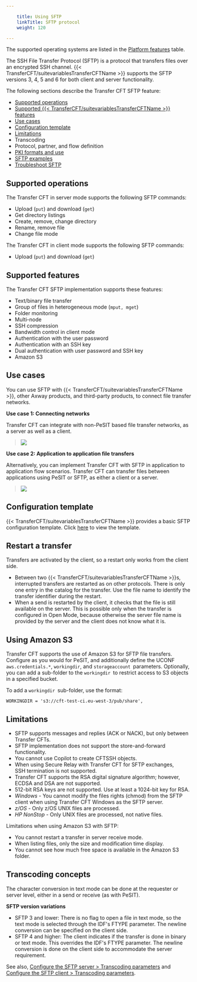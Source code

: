 ```yaml
---

    title: Using SFTP 
    linkTitle: SFTP protocol
    weight: 120

---
```

The supported operating systems are listed in the [Platform features](../../datasheet) table.

The SSH File Transfer Protocol (SFTP) is a protocol that transfers files over an encrypted SSH channel. {{< TransferCFT/suitevariablesTransferCFTName  >}} supports the SFTP versions 3, 4, 5 and 6 for both client and server functionality.

The following sections describe the Transfer CFT SFTP feature:

- [Supported operations](#Supporte)
- [Supported {{< TransferCFT/suitevariablesTransferCFTName >}} features](#Supporte2)
- [Use cases](#Use)
- [Configuration template](#Configur)
- [Limitations](#Limitati)
- Transcoding
- Protocol, partner, and flow definition
- [PKI formats and use]()
- [SFTP examples](cftssh_example)
- [Troubleshoot SFTP](sftp_troubleshoot)

<span id="Supporte"></span>

## Supported operations

The Transfer CFT in server mode supports the following SFTP commands:

- Upload (<span class="code">`put`</span>) and download (<span class="code">`get`</span>)
- Get directory listings
- Create, remove, change directory
- Rename, remove file
- Change file mode

The Transfer CFT in client mode supports the following SFTP commands:

- Upload (<span class="code">`put`</span>) and download (<span class="code">`get`</span>)

<span id="Supporte2"></span>

## Supported features    

The Transfer CFT SFTP implementation supports these features:

- Text/binary file transfer
- Group of files in heterogeneous mode (<span class="code">`mput, mget`</span>)
- Folder monitoring
- Multi-node
- SSH compression
- Bandwidth control in client mode
- Authentication with the user password
- Authentication with an SSH key
- Dual authentication with user password and SSH key
- Amazon S3

<span id="Use"></span>

## Use cases

You can use SFTP with {{< TransferCFT/suitevariablesTransferCFTName  >}}, other Axway products, and third-party products, to connect file transfer networks.

****Use case 1: Connecting networks****

Transfer CFT can integrate with non-PeSIT based file transfer networks, as a server as well as a client.

> ![](/Images/TransferCFT/sftp_arch1.jpg)

****Use case 2: Application to application file transfers****

Alternatively, you can implement Transfer CFT with SFTP in application to application flow scenarios. Transfer CFT can transfer files between applications using PeSIT or SFTP, as either a client or a server.

> ![](/Images/TransferCFT/sftp_arch2.jpg)

<span id="Configur"></span>

## Configuration template

{{< TransferCFT/suitevariablesTransferCFTName  >}} provides a basic SFTP configuration template. Click [here]() to view the template.

## Restart a transfer

Transfers are activated by the client, so a restart only works from the client side.

- Between two {{< TransferCFT/suitevariablesTransferCFTName >}}s, interrupted transfers are restarted as on other protocols. There is only one entry in the catalog for the transfer. Use the file name to identify the transfer identifier during the restart.
- When a send is restarted by the client, it checks that the file is still available on the server. This is possible only when the transfer is configured in Open Mode, because otherwise the server file name is provided by the server and the client does not know what it is.

<span id="Using"></span>

## Using Amazon S3

Transfer CFT supports the use of Amazon S3 for SFTP file transfers. Configure as you would for PeSIT, and additionally define the UCONF <span class="code">`aws.credentials.*`</span>, <span class="code">`workingdir`</span>, and <span class="code">`storageaccount `</span>parameters. Optionally, you can add a sub-folder to the <span class="code">`workingdir `</span>to restrict access to S3 objects in a specified bucket.

To add a <span class="code">`workingdir `</span>sub-folder, use the format:

```
WORKINGDIR = 's3://cft-test-ci.eu-west-3/pub/share',
```
<span id="Limitati"></span>

## Limitations

- SFTP supports messages and replies (ACK or NACK), but only between Transfer CFTs.
- SFTP implementation does not support the store-and-forward functionality.
- You cannot use Copilot to create CFTSSH objects.
- When using Secure Relay with Transfer CFT for SFTP exchanges, SSH termination is not supported.
- Transfer CFT supports the RSA digital signature algorithm; however, ECDSA and DSA are not supported.
- 512-bit RSA keys are not supported. Use at least a 1024-bit key for RSA.
- *Windows* - You cannot modify the files rights (chmod) from the SFTP client when using Transfer CFT Windows as the SFTP server.
- *z/OS* - Only z/OS UNIX files are processed.
- *HP NonStop* - Only UNIX files are processed, not native files.

Limitations when using Amazon S3 with SFTP:

- You cannot restart a transfer in server receive mode.
- When listing files, only the size and modification time display.
- You cannot see how much free space is available in the Amazon S3 folder.

<span id="Transcod"></span>

## Transcoding concepts

The character conversion in text mode can be done at the requester or server level, either in a send or receive (as with PeSIT).

****SFTP version variations****

- SFTP 3 and lower: There is no flag to open a file in text mode, so the text mode is selected through the IDF's FTYPE parameter. The newline conversion can be specified on the client side.
- SFTP 4 and higher: The client indicates if the transfer is done in binary or text mode. This overrides the IDF's FTYPE parameter. The newline conversion is done on the client side to accommodate the server requirement.

See also, [Configure the SFTP server &gt; Transcoding parameters](sftp_server#Transcod) and [Configure the SFTP client &gt; Transcoding parameters](sftp_client#Transcod).

 
